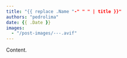 ```yaml
---
title: "{{ replace .Name "-" " " | title }}"
authors: "pedrolima"
date: {{ .Date }}
images:
  - "/post-images/---.avif"
---
```


Content.
